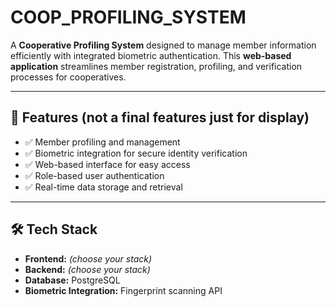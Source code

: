 # COOP_PROFILING_SYSTEM

A **Cooperative Profiling System** designed to manage member information efficiently with integrated biometric authentication. This **web-based application** streamlines member registration, profiling, and verification processes for cooperatives.

---

## 📌 Features (not a final features just for display)
- ✅ Member profiling and management
- ✅ Biometric integration for secure identity verification
- ✅ Web-based interface for easy access
- ✅ Role-based user authentication
- ✅ Real-time data storage and retrieval

---

## 🛠 Tech Stack
- **Frontend:** *(choose your stack)*
- **Backend:** *(choose your stack)*
- **Database:** PostgreSQL
- **Biometric Integration:** Fingerprint scanning API

